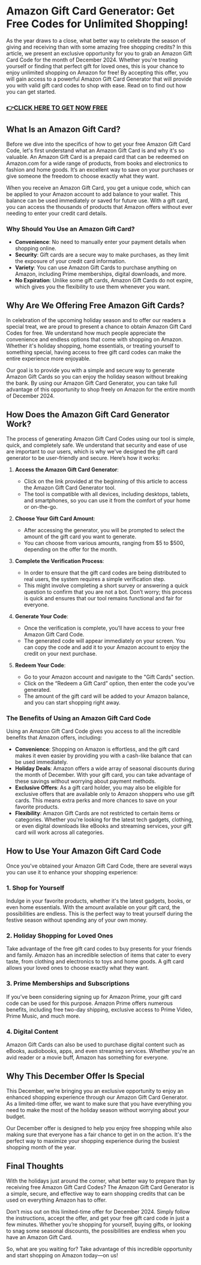 # Amazon Gift Card Generator: Get Free Codes for Unlimited Shopping!

As the year draws to a close, what better way to celebrate the season of giving and receiving than with some amazing free shopping credits? In this article, we present an exclusive opportunity for you to grab an Amazon Gift Card Code for the month of December 2024. Whether you're treating yourself or finding that perfect gift for loved ones, this is your chance to enjoy unlimited shopping on Amazon for free! By accepting this offer, you will gain access to a powerful Amazon Gift Card Generator that will provide you with valid gift card codes to shop with ease. Read on to find out how you can get started.

### [👉CLICK HERE TO GET NOW FREE](https://freeforyou.xyz/amazon/go/codes/)

## What Is an Amazon Gift Card?

Before we dive into the specifics of how to get your free Amazon Gift Card Code, let's first understand what an Amazon Gift Card is and why it's so valuable. An Amazon Gift Card is a prepaid card that can be redeemed on Amazon.com for a wide range of products, from books and electronics to fashion and home goods. It’s an excellent way to save on your purchases or give someone the freedom to choose exactly what they want.

When you receive an Amazon Gift Card, you get a unique code, which can be applied to your Amazon account to add balance to your wallet. This balance can be used immediately or saved for future use. With a gift card, you can access the thousands of products that Amazon offers without ever needing to enter your credit card details.

### Why Should You Use an Amazon Gift Card?

- **Convenience**: No need to manually enter your payment details when shopping online.
- **Security**: Gift cards are a secure way to make purchases, as they limit the exposure of your credit card information.
- **Variety**: You can use Amazon Gift Cards to purchase anything on Amazon, including Prime memberships, digital downloads, and more.
- **No Expiration**: Unlike some gift cards, Amazon Gift Cards do not expire, which gives you the flexibility to use them whenever you want.

## Why Are We Offering Free Amazon Gift Cards?

In celebration of the upcoming holiday season and to offer our readers a special treat, we are proud to present a chance to obtain Amazon Gift Card Codes for free. We understand how much people appreciate the convenience and endless options that come with shopping on Amazon. Whether it's holiday shopping, home essentials, or treating yourself to something special, having access to free gift card codes can make the entire experience more enjoyable.

Our goal is to provide you with a simple and secure way to generate Amazon Gift Cards so you can enjoy the holiday season without breaking the bank. By using our Amazon Gift Card Generator, you can take full advantage of this opportunity to shop freely on Amazon for the entire month of December 2024.

## How Does the Amazon Gift Card Generator Work?

The process of generating Amazon Gift Card Codes using our tool is simple, quick, and completely safe. We understand that security and ease of use are important to our users, which is why we've designed the gift card generator to be user-friendly and secure. Here’s how it works:

1. **Access the Amazon Gift Card Generator**:
   - Click on the link provided at the beginning of this article to access the Amazon Gift Card Generator tool.
   - The tool is compatible with all devices, including desktops, tablets, and smartphones, so you can use it from the comfort of your home or on-the-go.

2. **Choose Your Gift Card Amount**:
   - After accessing the generator, you will be prompted to select the amount of the gift card you want to generate.
   - You can choose from various amounts, ranging from $5 to $500, depending on the offer for the month.
   
3. **Complete the Verification Process**:
   - In order to ensure that the gift card codes are being distributed to real users, the system requires a simple verification step.
   - This might involve completing a short survey or answering a quick question to confirm that you are not a bot. Don’t worry; this process is quick and ensures that our tool remains functional and fair for everyone.

4. **Generate Your Code**:
   - Once the verification is complete, you’ll have access to your free Amazon Gift Card Code.
   - The generated code will appear immediately on your screen. You can copy the code and add it to your Amazon account to enjoy the credit on your next purchase.

5. **Redeem Your Code**:
   - Go to your Amazon account and navigate to the "Gift Cards" section.
   - Click on the “Redeem a Gift Card” option, then enter the code you’ve generated.
   - The amount of the gift card will be added to your Amazon balance, and you can start shopping right away.

### The Benefits of Using an Amazon Gift Card Code

Using an Amazon Gift Card Code gives you access to all the incredible benefits that Amazon offers, including:

- **Convenience**: Shopping on Amazon is effortless, and the gift card makes it even easier by providing you with a cash-like balance that can be used immediately.
- **Holiday Deals**: Amazon offers a wide array of seasonal discounts during the month of December. With your gift card, you can take advantage of these savings without worrying about payment methods.
- **Exclusive Offers**: As a gift card holder, you may also be eligible for exclusive offers that are available only to Amazon shoppers who use gift cards. This means extra perks and more chances to save on your favorite products.
- **Flexibility**: Amazon Gift Cards are not restricted to certain items or categories. Whether you're looking for the latest tech gadgets, clothing, or even digital downloads like eBooks and streaming services, your gift card will work across all categories.

## How to Use Your Amazon Gift Card Code

Once you've obtained your Amazon Gift Card Code, there are several ways you can use it to enhance your shopping experience:

### 1. **Shop for Yourself**
Indulge in your favorite products, whether it's the latest gadgets, books, or even home essentials. With the amount available on your gift card, the possibilities are endless. This is the perfect way to treat yourself during the festive season without spending any of your own money.

### 2. **Holiday Shopping for Loved Ones**
Take advantage of the free gift card codes to buy presents for your friends and family. Amazon has an incredible selection of items that cater to every taste, from clothing and electronics to toys and home goods. A gift card allows your loved ones to choose exactly what they want.

### 3. **Prime Memberships and Subscriptions**
If you’ve been considering signing up for Amazon Prime, your gift card code can be used for this purpose. Amazon Prime offers numerous benefits, including free two-day shipping, exclusive access to Prime Video, Prime Music, and much more.

### 4. **Digital Content**
Amazon Gift Cards can also be used to purchase digital content such as eBooks, audiobooks, apps, and even streaming services. Whether you're an avid reader or a movie buff, Amazon has something for everyone.

## Why This December Offer Is Special

This December, we’re bringing you an exclusive opportunity to enjoy an enhanced shopping experience through our Amazon Gift Card Generator. As a limited-time offer, we want to make sure that you have everything you need to make the most of the holiday season without worrying about your budget.

Our December offer is designed to help you enjoy free shopping while also making sure that everyone has a fair chance to get in on the action. It's the perfect way to maximize your shopping experience during the busiest shopping month of the year.

## Final Thoughts

With the holidays just around the corner, what better way to prepare than by receiving free Amazon Gift Card Codes? The Amazon Gift Card Generator is a simple, secure, and effective way to earn shopping credits that can be used on everything Amazon has to offer.

Don’t miss out on this limited-time offer for December 2024. Simply follow the instructions, accept the offer, and get your free gift card code in just a few minutes. Whether you’re shopping for yourself, buying gifts, or looking to snag some seasonal discounts, the possibilities are endless when you have an Amazon Gift Card.

So, what are you waiting for? Take advantage of this incredible opportunity and start shopping on Amazon today—on us!
